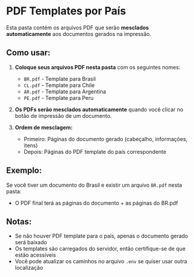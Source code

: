 # PDF Templates por País

Esta pasta contém os arquivos PDF que serão **mesclados automaticamente** aos documentos gerados na impressão.

## Como usar:

1. **Coloque seus arquivos PDF nesta pasta** com os seguintes nomes:
   - `BR.pdf` - Template para Brasil
   - `CL.pdf` - Template para Chile
   - `AR.pdf` - Template para Argentina
   - `PE.pdf` - Template para Peru

2. **Os PDFs serão mesclados automaticamente** quando você clicar no botão de impressão de um documento.

3. **Ordem de mesclagem:**
   - Primeiro: Páginas do documento gerado (cabeçalho, informações, itens)
   - Depois: Páginas do PDF template do país correspondente

## Exemplo:

Se você tiver um documento do Brasil e existir um arquivo `BR.pdf` nesta pasta:
- O PDF final terá as páginas do documento + as páginas do BR.pdf

## Notas:

- Se não houver PDF template para o país, apenas o documento gerado será baixado
- Os templates são carregados do servidor, então certifique-se de que estão acessíveis
- Você pode atualizar os caminhos no arquivo `.env` se quiser usar outra localização

